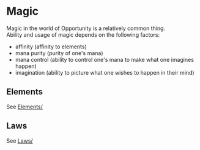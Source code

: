 # Magic

Magic in the world of Opportunity is a relatively common thing.  
Ability and usage of magic depends on the following factors:

- affinity (affinity to elements)
- mana purity (purity of one's mana)
- mana control (ability to control one's mana to make what one imagines happen)
- imagination (ability to picture what one wishes to happen in their mind)

## Elements

See [Elements/](Elements/)

## Laws

See [Laws/](Laws/)
